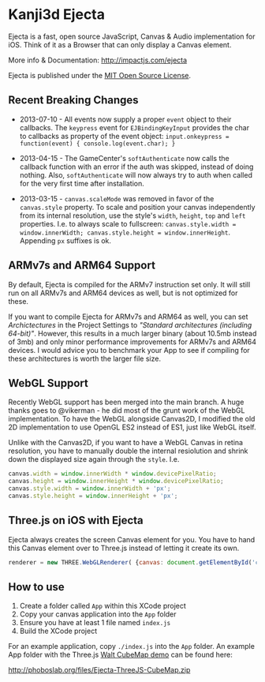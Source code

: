 # Kanji3d Ejecta

Ejecta is a fast, open source JavaScript, Canvas & Audio implementation for iOS. Think of it as a Browser that can only display a Canvas element.

More info & Documentation: http://impactjs.com/ejecta

Ejecta is published under the [MIT Open Source License](http://opensource.org/licenses/mit-license.php).


## Recent Breaking Changes


 - 2013-07-10 - All events now supply a proper `event` object to their callbacks. The `keypress` event for `EJBindingKeyInput` provides the char to callbacks as property of the event object: `input.onkeypress = function(event) { console.log(event.char); }`

 - 2013-04-15 - The GameCenter's `softAuthenticate` now calls the callback function with an error if the auth was skipped, instead of doing nothing. Also, `softAuthenticate` will now always try to auth when called for the very first time after installation.

 - 2013-03-15 - `canvas.scaleMode` was removed in favor of the `canvas.style` property. To scale and position your canvas independently from its internal resolution, use the style's `width`, `height`, `top` and `left` properties. I.e. to always scale to fullscreen: `canvas.style.width = window.innerWidth; canvas.style.height = window.innerHeight`. Appending `px` suffixes is ok.


## ARMv7s and ARM64 Support

By default, Ejecta is compiled for the ARMv7 instruction set only. It will still run on all ARMv7s and ARM64 devices as well, but is not optimized for these.

If you want to compile Ejecta for ARMv7s and ARM64 as well, you can set _Archictectures_ in the Project Settings to _"Standard architectures (including 64-bit)"_. However, this results in a much larger binary (about 10.5mb instead of 3mb) and only minor performance improvements for ARMv7s and ARM64 devices. I would advice you to benchmark your App to see if compiling for these architectures is worth the larger file size.


## WebGL Support

Recently WebGL support has been merged into the main branch. A huge thanks goes to @vikerman - he did most of the grunt work of the WebGL implementation. To have the WebGL alongside Canvas2D, I modified the old 2D implementation to use OpenGL ES2 instead of ES1, just like WebGL itself. 

Unlike with the Canvas2D, if you want to have a WebGL Canvas in retina resolution, you have to manually double the internal resiolution and shrink down the displayed size again through the `style`. I.e.

```javascript
canvas.width = window.innerWidth * window.devicePixelRatio;
canvas.height = window.innerHeight * window.devicePixelRatio;
canvas.style.width = window.innerWidth + 'px';
canvas.style.height = window.innerHeight + 'px';
```


## Three.js on iOS with Ejecta 

Ejecta always creates the screen Canvas element for you. You have to hand this Canvas element over to Three.js instead of letting it create its own.

```javascript
renderer = new THREE.WebGLRenderer( {canvas: document.getElementById('canvas')} );
```


## How to use

1. Create a folder called `App` within this XCode project
2. Copy your canvas application into the `App` folder
3. Ensure you have at least 1 file named `index.js`
4. Build the XCode project

For an example application, copy `./index.js` into the `App` folder. An example App folder with the Three.js [Walt CubeMap demo](http://mrdoob.github.com/three.js/examples/webgl_materials_cubemap.html) can be found here:

http://phoboslab.org/files/Ejecta-ThreeJS-CubeMap.zip

